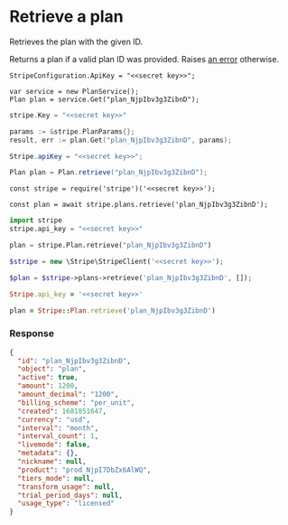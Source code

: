 # Retrieve a plan

Retrieves the plan with the given ID.

Returns a plan if a valid plan ID was provided. Raises [an error](#errors) otherwise.


```dotnet
StripeConfiguration.ApiKey = "<<secret key>>";

var service = new PlanService();
Plan plan = service.Get("plan_NjpIbv3g3ZibnD");
```

```go
stripe.Key = "<<secret key>>"

params := &stripe.PlanParams{};
result, err := plan.Get("plan_NjpIbv3g3ZibnD", params);
```

```java
Stripe.apiKey = "<<secret key>>";

Plan plan = Plan.retrieve("plan_NjpIbv3g3ZibnD");
```

```node
const stripe = require('stripe')('<<secret key>>');

const plan = await stripe.plans.retrieve('plan_NjpIbv3g3ZibnD');
```

```python
import stripe
stripe.api_key = "<<secret key>>"

plan = stripe.Plan.retrieve("plan_NjpIbv3g3ZibnD")
```

```php
$stripe = new \Stripe\StripeClient('<<secret key>>');

$plan = $stripe->plans->retrieve('plan_NjpIbv3g3ZibnD', []);
```

```ruby
Stripe.api_key = '<<secret key>>'

plan = Stripe::Plan.retrieve('plan_NjpIbv3g3ZibnD')
```

### Response

```json
{
  "id": "plan_NjpIbv3g3ZibnD",
  "object": "plan",
  "active": true,
  "amount": 1200,
  "amount_decimal": "1200",
  "billing_scheme": "per_unit",
  "created": 1681851647,
  "currency": "usd",
  "interval": "month",
  "interval_count": 1,
  "livemode": false,
  "metadata": {},
  "nickname": null,
  "product": "prod_NjpI7DbZx6AlWQ",
  "tiers_mode": null,
  "transform_usage": null,
  "trial_period_days": null,
  "usage_type": "licensed"
}
```